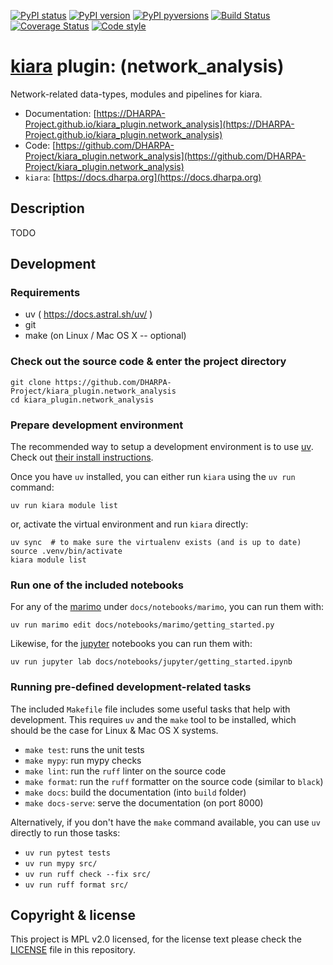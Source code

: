[![PyPI status](https://img.shields.io/pypi/status/kiara_plugin.network_analysis.svg)](https://pypi.python.org/pypi/kiara_plugin.network_analysis/)
[![PyPI version](https://img.shields.io/pypi/v/kiara_plugin.network_analysis.svg)](https://pypi.python.org/pypi/kiara_plugin.network_analysis/)
[![PyPI pyversions](https://img.shields.io/pypi/pyversions/kiara_plugin.network_analysis.svg)](https://pypi.python.org/pypi/kiara_plugin.network_analysis/)
[![Build Status](https://img.shields.io/endpoint.svg?url=https%3A%2F%2Factions-badge.atrox.dev%2FDHARPA-Project%2Fkiara%2Fbadge%3Fref%3Ddevelop&style=flat)](https://actions-badge.atrox.dev/DHARPA-Project/kiara_plugin.network_analysis/goto?ref=develop)
[![Coverage Status](https://coveralls.io/repos/github/DHARPA-Project/kiara_plugin.network_analysis/badge.svg?branch=develop)](https://coveralls.io/github/DHARPA-Project/kiara_plugin.network_analysis?branch=develop)
[![Code style](https://img.shields.io/badge/code%20style-black-000000.svg)](https://github.com/ambv/black)

# [**kiara**](https://dharpa.org/kiara.documentation) plugin: (network_analysis)

Network-related data-types, modules and pipelines for kiara.

 - Documentation: [https://DHARPA-Project.github.io/kiara_plugin.network_analysis](https://DHARPA-Project.github.io/kiara_plugin.network_analysis)
 - Code: [https://github.com/DHARPA-Project/kiara_plugin.network_analysis](https://github.com/DHARPA-Project/kiara_plugin.network_analysis)
 - `kiara`: [https://docs.dharpa.org](https://docs.dharpa.org)

## Description

TODO

## Development

### Requirements

- uv ( https://docs.astral.sh/uv/ )
- git
- make (on Linux / Mac OS X -- optional)

### Check out the source code & enter the project directory

```
git clone https://github.com/DHARPA-Project/kiara_plugin.network_analysis
cd kiara_plugin.network_analysis
```

### Prepare development environment

The recommended way to setup a development environment is to use [uv](https://docs.astral.sh/uv/). Check out [their install instructions](https://docs.astral.sh/uv/getting-started/installation/).

Once you have `uv` installed, you can either run `kiara` using the `uv run` command:

```
uv run kiara module list
```

or, activate the virtual environment and run `kiara` directly:

```
uv sync  # to make sure the virtualenv exists (and is up to date)
source .venv/bin/activate
kiara module list
```

### Run one of the included notebooks

For any of the [marimo](https://marimo.io/) under `docs/notebooks/marimo`, you can run them with:

```
uv run marimo edit docs/notebooks/marimo/getting_started.py
```

Likewise, for the [jupyter](https://jupyter.org/) notebooks you can run them with:
```
uv run jupyter lab docs/notebooks/jupyter/getting_started.ipynb
```

### Running pre-defined development-related tasks

The included `Makefile` file includes some useful tasks that help with development. This requires `uv` and the `make` tool to be
installed, which should be the case for Linux & Mac OS X systems.

- `make test`: runs the unit tests
- `make mypy`: run mypy checks
- `make lint`: run the `ruff` linter on the source code
- `make format`: run the `ruff` formatter on the source code (similar to `black`)
- `make docs`: build the documentation  (into `build` folder)
- `make docs-serve`: serve the documentation (on port 8000)

Alternatively, if you don't have the `make` command available, you can use `uv` directly to run those tasks:

- `uv run pytest tests`
- `uv run mypy src/`
- `uv run ruff check --fix src/`
- `uv run ruff format src/`

## Copyright & license

This project is MPL v2.0 licensed, for the license text please check the [LICENSE](/LICENSE) file in this repository.
